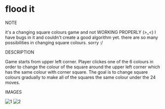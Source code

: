 # flood it
NOTE

it's a changing square colours game and not WORKING PROPERLY (>_<) I have bugs in it and couldn't create a good algorithm yet. there are so many possibilities in changing square colours. sorry :/ 

DESCRIPTION

Game starts from upper left corner. Player clickes one of the 6 colours in order to change the colour of the square around the upper left corner which has the same colour with corner square. The goal is to change square colours gradually to make all of the squares the same colour under the 24 moves.

IMAGES

![1](https://user-images.githubusercontent.com/77590545/107990008-889ab900-6fe4-11eb-958f-1b26cade02b2.png)
![2](https://user-images.githubusercontent.com/77590545/107990012-89cbe600-6fe4-11eb-98b3-1e8f0d035447.png)
